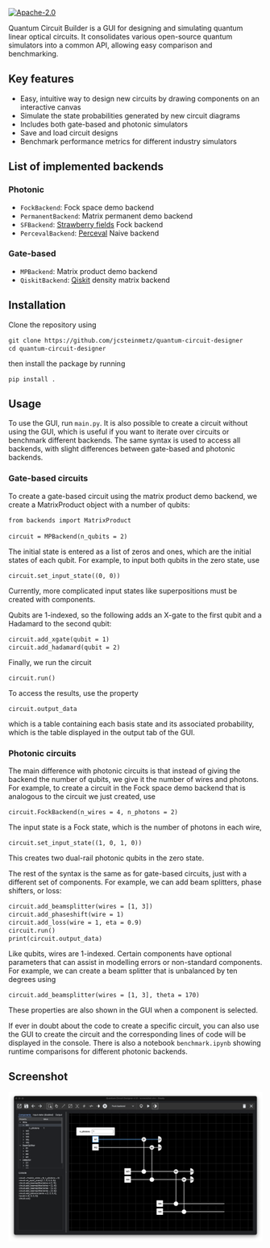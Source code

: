 [![Apache-2.0](https://img.shields.io/badge/License-Apache--2.0-blue)](https://opensource.org/licenses/Apache-2.0)

Quantum Circuit Builder is a GUI for designing and simulating quantum linear optical circuits. It consolidates various open-source quantum simulators into a common API, allowing easy comparison and benchmarking.

## Key features
* Easy, intuitive way to design new circuits by drawing components on an interactive canvas
* Simulate the state probabilities generated by new circuit diagrams
* Includes both gate-based and photonic simulators
* Save and load circuit designs
* Benchmark performance metrics for different industry simulators

## List of implemented backends
### Photonic
* `FockBackend`: Fock space demo backend
* `PermanentBackend`: Matrix permanent demo backend
* `SFBackend`: [Strawberry fields](https://github.com/XanaduAI/strawberryfields) Fock backend
* `PercevalBackend`: [Perceval](https://github.com/Quandela/Perceval) Naive backend
### Gate-based
* `MPBackend`: Matrix product demo backend
* `QiskitBackend`: [Qiskit](https://github.com/qiskit) density matrix backend

## Installation
Clone the repository using
```
git clone https://github.com/jcsteinmetz/quantum-circuit-designer
cd quantum-circuit-designer
```
then install the package by running
```
pip install .
```

## Usage
To use the GUI, run `main.py`. It is also possible to create a circuit without using the GUI, which is useful if you want to iterate over circuits or benchmark different backends. The same syntax is used to access all backends, with slight differences between gate-based and photonic backends. 

### Gate-based circuits
To create a gate-based circuit using the matrix product demo backend, we create a MatrixProduct object with a number of qubits:
```
from backends import MatrixProduct

circuit = MPBackend(n_qubits = 2)
```
The initial state is entered as a list of zeros and ones, which are the initial states of each qubit. For example, to input both qubits in the zero state, use
```
circuit.set_input_state((0, 0))
```
Currently, more complicated input states like superpositions must be created with components.

Qubits are 1-indexed, so the following adds an X-gate to the first qubit and a Hadamard to the second qubit:
```
circuit.add_xgate(qubit = 1)
circuit.add_hadamard(qubit = 2)
```
Finally, we run the circuit
```
circuit.run()
```
To access the results, use the property
```
circuit.output_data
```
which is a table containing each basis state and its associated probability, which is the table displayed in the output tab of the GUI.

### Photonic circuits
The main difference with photonic circuits is that instead of giving the backend the number of qubits, we give it the number of wires and photons. For example, to create a circuit in the Fock space demo backend that is analogous to the circuit we just created, use
```
circuit.FockBackend(n_wires = 4, n_photons = 2)
```
The input state is a Fock state, which is the number of photons in each wire,
```
circuit.set_input_state((1, 0, 1, 0))
```
This creates two dual-rail photonic qubits in the zero state.

The rest of the syntax is the same as for gate-based circuits, just with a different set of components. For example, we can add beam splitters, phase shifters, or loss:
```
circuit.add_beamsplitter(wires = [1, 3])
circuit.add_phaseshift(wire = 1)
circuit.add_loss(wire = 1, eta = 0.9)
circuit.run()
print(circuit.output_data)
```
Like qubits, wires are 1-indexed. Certain components have optional parameters that can assist in modelling errors or non-standard components. For example, we can create a beam splitter that is unbalanced by ten degrees using
```
circuit.add_beamsplitter(wires = [1, 3], theta = 170)
```
These properties are also shown in the GUI when a component is selected.

If ever in doubt about the code to create a specific circuit, you can also use the GUI to create the circuit and the corresponding lines of code will be displayed in the console. There is also a notebook `benchmark.ipynb` showing runtime comparisons for different photonic backends.

## Screenshot
![](assets/screenshot.png)
